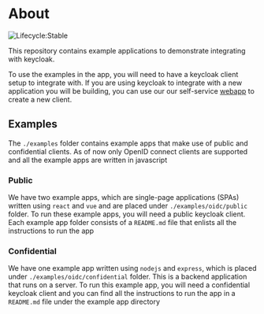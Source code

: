 # About

![Lifecycle:Stable](https://img.shields.io/badge/Lifecycle-Stable-97ca00)

This repository contains example applications to demonstrate integrating with keycloak.

To use the examples in the app, you will need to have a keycloak client setup to integrate with.
If you are using keycloak to integrate with a new application you will be building, you can
use our our self-service [webapp](https://bcgov.github.io/sso-requests/) to create a new client.

## Examples

The `./examples` folder contains example apps that make use of public and confidential clients. As of now only OpenID connect clients are supported and all the example apps are written in javascript

### Public

We have two example apps, which are single-page applications (SPAs) written using `react` and `vue` and are placed under `./examples/oidc/public` folder. To run these example apps, you will need a public keycloak client. Each example app folder consists of a `README.md` file that enlists all the instructions to run the app

### Confidential

We have one example app written using `nodejs` and `express`, which is placed under `./examples/oidc/confidential` folder. This is a backend application that runs on a server. To run this example app, you will need a confidential keycloak client and you can find all the instructions to run the app in a `README.md` file under the example app directory
